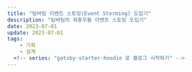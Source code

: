 ```yaml
---
title: "팀바팀 이벤트 스토밍(Event Storming) 도입기"
description: "팀바팀의 좌충우돌 이벤트 스토밍 도입기"
date: 2023-07-01
update: 2023-07-01
tags:
    - 기획
    - 설계
  <!-- series: "gatsby-starter-hoodie 로 블로그 시작하기" -->
---
```


